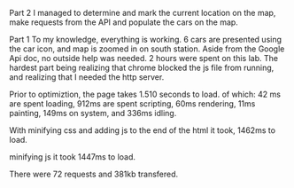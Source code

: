 Part 2
I managed to determine and mark the current location on the map, make requests from the API and populate the cars on the map.





Part 1
To my knowledge, everything is working. 6 cars are presented using the car icon, and map is zoomed in on south station.
Aside from the Google Api doc, no outside help was needed.
2 hours were spent on this lab. The hardest part being realizing that chrome blocked the js file from running, and realizing that I needed the http server.

Prior to optimiztion, the page takes 1.510 seconds to load.
of which: 42 ms are spent loading, 912ms are spent scripting, 60ms rendering, 11ms painting, 149ms on system, and 336ms idling.

With minifying css and adding js to the end of the html it took, 1462ms to load.

minifying js it took 1447ms to load.

There were 72 requests and 381kb transfered.
